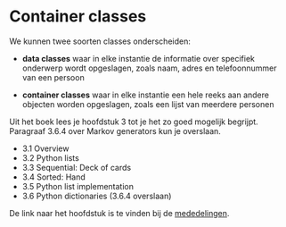 # Container classes

We kunnen twee soorten classes onderscheiden:

- **data classes** waar in elke instantie de informatie over specifiek onderwerp wordt opgeslagen, zoals naam, adres en telefoonnummer van een persoon

- **container classes** waar in elke instantie een hele reeks aan andere objecten worden opgeslagen, zoals een lijst van meerdere personen

Uit het boek lees je hoofdstuk 3 tot je het zo goed mogelijk begrijpt. Paragraaf 3.6.4 over Markov generators kun je overslaan.

- 3.1 Overview
- 3.2 Python lists
- 3.3 Sequential: Deck of cards
- 3.4 Sorted: Hand
- 3.5 Python list implementation
- 3.6 Python dictionaries (3.6.4 overslaan)

De link naar het hoofdstuk is te vinden bij de [mededelingen](/announcements).
